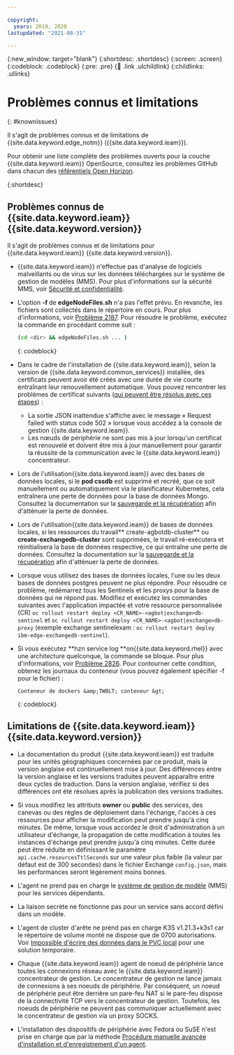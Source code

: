 ```yaml
---

copyright:
  years: 2019, 2020
lastupdated: "2021-08-31"

---
```


{:new_window: target="blank"}
{:shortdesc: .shortdesc}
{:screen: .screen}
{:codeblock: .codeblock}
{:pre: .pre}
{:child: .link .ulchildlink}
{:childlinks: .ullinks}

# Problèmes connus et limitations  
{: #knownissues}

Il s'agit de problèmes connus et de limitations de {{site.data.keyword.edge_notm}} ({{site.data.keyword.ieam}}).

Pour obtenir une liste complète des problèmes ouverts pour la couche {{site.data.keyword.ieam}} OpenSource, consultez les problèmes GitHub dans chacun des [référentiels Open Horizon](https://github.com/open-horizon/).

{:shortdesc}

## Problèmes connus de {{site.data.keyword.ieam}} {{site.data.keyword.version}}

Il s'agit de problèmes connus et de limitations pour {{site.data.keyword.ieam}} {{site.data.keyword.version}}.

* {{site.data.keyword.ieam}} n'effectue pas d'analyse de logiciels malveillants ou de virus sur les données téléchargées sur le système de gestion de modèles (MMS). Pour plus d'informations sur la sécurité MMS, voir [Sécurité et confidentialité](../OH/docs/user_management/security_privacy.md#malware).

* L'option **-f <directory>** de **edgeNodeFiles.sh** n'a pas l'effet prévu. En revanche, les fichiers sont collectés dans le répertoire en cours. Pour plus d'informations, voir [Problème 2187](https://github.com/open-horizon/anax/issues/2187). Pour résoudre le problème, exécutez la commande en procédant comme suit :

   ```bash
   (cd <dir> && edgeNodeFiles.sh ... )
   ```
   {: codeblock}



* Dans le cadre de l'installation de {{site.data.keyword.ieam}}, selon la version de {{site.data.keyword.common_services}} installée, des certificats peuvent avoir été créés avec une durée de vie courte entraînant leur renouvellement automatique. Vous pouvez rencontrer les problèmes de certificat suivants ([qui peuvent être résolus avec ces étapes](cert_refresh.md)) :
  * La sortie JSON inattendue s'affiche avec le message « Request failed with status code 502 » lorsque vous accédez à la console de gestion {{site.data.keyword.ieam}}.
  * Les nœuds de périphérie ne sont pas mis à jour lorsqu'un certificat est renouvelé et doivent être mis à jour manuellement pour garantir la réussite de la communication avec le {{site.data.keyword.ieam}} concentrateur.

* Lors de l'utilisation{{site.data.keyword.ieam}} avec des bases de données locales, si le **pod cssdb** est supprimé et recréé, que ce soit manuellement ou automatiquement via le planificateur Kubernetes, cela entraînera une perte de données pour la base de données Mongo. Consultez la documentation sur la [sauvegarde et la récupération](../admin/backup_recovery.md) afin d'atténuer la perte de données.

* Lors de l'utilisation{{site.data.keyword.ieam}} de bases de données locales, si les ressources du travail** create-agbotdb-cluster** ou **create-exchangedb-cluster** sont supprimées, le travail ré-exécutera et réinitialisera la base de données respective, ce qui entraîne une perte de données. Consultez la documentation sur la [sauvegarde et la récupération](../admin/backup_recovery.md) afin d'atténuer la perte de données.

* Lorsque vous utilisez des bases de données locales, l'une ou les deux bases de données postgres peuvent ne plus répondre. Pour résoudre ce problème, redémarrez tous les Sentinels et les proxys pour la base de données qui ne répond pas. Modifiez et exécutez les commandes suivantes avec l'application impactée et votre ressource personnalisée (CR) `oc rollout restart deploy <CR_NAME>-<agbot|exchange>db-sentinel` et `oc rollout restart deploy <CR_NAME>-<agbot|exchange>db-proxy` (exemple exchange sentinelexam : `oc rollout restart deploy ibm-edge-exchangedb-sentinel`).

* Si vous exécutez **hzn service log **on{{site.data.keyword.rhel}} avec une architecture quelconque, la commande se bloque. Pour plus d'informations, voir [Problème 2826](https://github.com/open-horizon/anax/issues/2826). Pour contourner cette condition, obtenez les journaux du conteneur (vous pouvez également spécifier -f pour le fichier) :

   ```
   Conteneur de dockers &amp;TWBLT; conteneur &gt;
   ```
   {: codeblock}


## Limitations de {{site.data.keyword.ieam}} {{site.data.keyword.version}}

* La documentation du produit {{site.data.keyword.ieam}} est traduite pour les unités géographiques concernées par ce produit, mais la version anglaise est continuellement mise à jour. Des différences entre la version anglaise et les versions traduites peuvent apparaître entre deux cycles de traduction. Dans la version anglaise, vérifiez si des différences ont été résolues après la publication des versions traduites.

* Si vous modifiez les attributs **owner** ou **public** des services, des canevas ou des règles de déploiement dans l'échange, l'accès à ces ressources pour afficher la modification peut prendre jusqu'à cinq minutes. De même, lorsque vous accordez le droit d'administration à un utilisateur d'échange, la propagation de cette modification à toutes les instances d'échange peut prendre jusqu'à cinq minutes. Cette durée peut être réduite en définissant le paramètre `api.cache.resourcesTtlSeconds` sur une valeur plus faible (la valeur par défaut est de 300 secondes) dans le fichier Exchange `config.json`, mais les performances seront légèrement moins bonnes.

* L'agent ne prend pas en charge le [système de gestion de modèle](../developing/model_management_system.md) (MMS) pour les services dépendants.

* La liaison secrète ne fonctionne pas pour un service sans accord défini dans un modèle.
 
* L'agent de cluster d'arête ne prend pas en charge K3S v1.21.3+k3s1 car le répertoire de volume monté ne dispose que de 0700 autorisations. Voir [Impossible d'écrire des données dans le PVC local](https://github.com/k3s-io/k3s/issues/3704) pour une solution temporaire.
 
* Chaque {{site.data.keyword.ieam}} agent de noeud de périphérie lance toutes les connexions réseau avec le {{site.data.keyword.ieam}} concentrateur de gestion. Le concentrateur de gestion ne lance jamais de connexions à ses noeuds de périphérie. Par conséquent, un noeud de périphérie peut être derrière un pare-feu NAT si le pare-feu dispose de la connectivité TCP vers le concentrateur de gestion. Toutefois, les noeuds de périphérie ne peuvent pas communiquer actuellement avec le concentrateur de gestion via un proxy SOCKS.
  
* L'installation des dispositifs de périphérie avec Fedora ou SuSE n'est prise en charge que par la méthode [Procédure manuelle avancée d'installation et d'enregistrement d'un agent](../installing/advanced_man_install.md).
